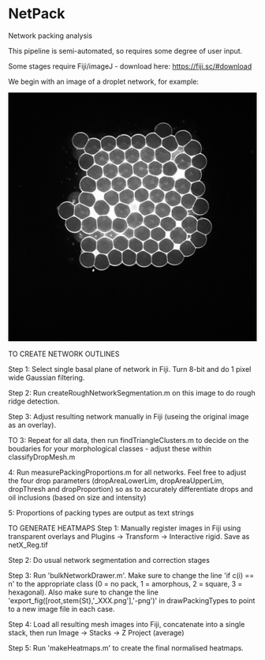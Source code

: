 # NetPack
Network packing analysis

This pipeline is semi-automated, so requires some degree of user input.

Some stages require Fiji/imageJ - download here: https://fiji.sc/#download

We begin with an image of a droplet network, for example:

![Raw network](https://raw.githubusercontent.com/Pseudomoaner/NetPack/master/net2.tif)

TO CREATE NETWORK OUTLINES

Step 1: Select single basal plane of network in Fiji. Turn 8-bit and do 1 pixel wide Gaussian filtering.

Step 2: Run createRoughNetworkSegmentation.m on this image to do rough ridge detection.

Step 3: Adjust resulting network manually in Fiji (useing the original image as an overlay).

TO 
3: Repeat for all data, then run findTriangleClusters.m to decide on the boudaries for your morphological classes - adjust these within classifyDropMesh.m

4: Run measurePackingProportions.m for all networks. Feel free to adjust the four drop parameters
 (dropAreaLowerLim, dropAreaUpperLim, dropThresh and dropProportion) so as to accurately differentiate drops and oil inclusions (based on size and intensity)
 
5: Proportions of packing types are output as text strings 

TO GENERATE HEATMAPS
Step 1: Manually register images in Fiji using transparent overlays and Plugins -> Transform -> Interactive rigid. Save as netX_Reg.tif

Step 2: Do usual network segmentation and correction stages

Step 3: Run 'bulkNetworkDrawer.m'. Make sure to change the line 'if c(i) == n' to the appropriate class (0 = no pack, 1 = amorphous,
 2 = square, 3 = hexagonal). Also make sure to change the line 'export_fig([root,stem{St},'_XXX.png'],'-png')' in drawPackingTypes to 
point to a new image file in each case. 

Step 4: Load all resulting mesh images into Fiji, concatenate into a single stack, then run Image -> Stacks -> Z Project (average)

Step 5: Run 'makeHeatmaps.m' to create the final normalised heatmaps.
